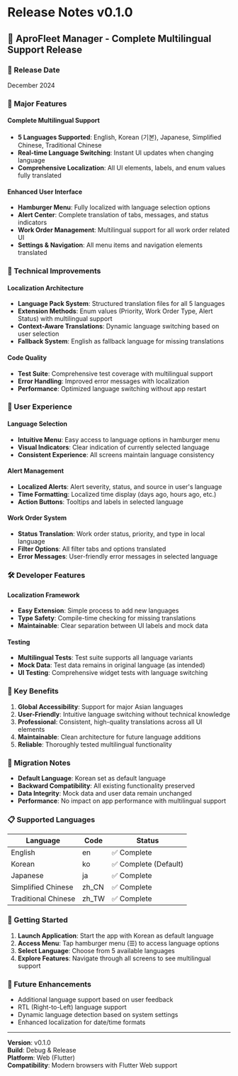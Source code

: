 # Release Notes v0.1.0

## 🎉 AproFleet Manager - Complete Multilingual Support Release

### 📅 Release Date
December 2024

### 🌟 Major Features

#### Complete Multilingual Support
- **5 Languages Supported**: English, Korean (기본), Japanese, Simplified Chinese, Traditional Chinese
- **Real-time Language Switching**: Instant UI updates when changing language
- **Comprehensive Localization**: All UI elements, labels, and enum values fully translated

#### Enhanced User Interface
- **Hamburger Menu**: Fully localized with language selection options
- **Alert Center**: Complete translation of tabs, messages, and status indicators
- **Work Order Management**: Multilingual support for all work order related UI
- **Settings & Navigation**: All menu items and navigation elements translated

### 🔧 Technical Improvements

#### Localization Architecture
- **Language Pack System**: Structured translation files for all 5 languages
- **Extension Methods**: Enum values (Priority, Work Order Type, Alert Status) with multilingual support
- **Context-Aware Translations**: Dynamic language switching based on user selection
- **Fallback System**: English as fallback language for missing translations

#### Code Quality
- **Test Suite**: Comprehensive test coverage with multilingual support
- **Error Handling**: Improved error messages with localization
- **Performance**: Optimized language switching without app restart

### 📱 User Experience

#### Language Selection
- **Intuitive Menu**: Easy access to language options in hamburger menu
- **Visual Indicators**: Clear indication of currently selected language
- **Consistent Experience**: All screens maintain language consistency

#### Alert Management
- **Localized Alerts**: Alert severity, status, and source in user's language
- **Time Formatting**: Localized time display (days ago, hours ago, etc.)
- **Action Buttons**: Tooltips and labels in selected language

#### Work Order System
- **Status Translation**: Work order status, priority, and type in local language
- **Filter Options**: All filter tabs and options translated
- **Error Messages**: User-friendly error messages in selected language

### 🛠️ Developer Features

#### Localization Framework
- **Easy Extension**: Simple process to add new languages
- **Type Safety**: Compile-time checking for missing translations
- **Maintainable**: Clear separation between UI labels and mock data

#### Testing
- **Multilingual Tests**: Test suite supports all language variants
- **Mock Data**: Test data remains in original language (as intended)
- **UI Testing**: Comprehensive widget tests with language switching

### 🎯 Key Benefits

1. **Global Accessibility**: Support for major Asian languages
2. **User-Friendly**: Intuitive language switching without technical knowledge
3. **Professional**: Consistent, high-quality translations across all UI elements
4. **Maintainable**: Clean architecture for future language additions
5. **Reliable**: Thoroughly tested multilingual functionality

### 🔄 Migration Notes

- **Default Language**: Korean set as default language
- **Backward Compatibility**: All existing functionality preserved
- **Data Integrity**: Mock data and user data remain unchanged
- **Performance**: No impact on app performance with multilingual support

### 📋 Supported Languages

| Language | Code | Status |
|----------|------|--------|
| English | en | ✅ Complete |
| Korean | ko | ✅ Complete (Default) |
| Japanese | ja | ✅ Complete |
| Simplified Chinese | zh_CN | ✅ Complete |
| Traditional Chinese | zh_TW | ✅ Complete |

### 🚀 Getting Started

1. **Launch Application**: Start the app with Korean as default language
2. **Access Menu**: Tap hamburger menu (☰) to access language options
3. **Select Language**: Choose from 5 available languages
4. **Explore Features**: Navigate through all screens to see multilingual support

### 🔮 Future Enhancements

- Additional language support based on user feedback
- RTL (Right-to-Left) language support
- Dynamic language detection based on system settings
- Enhanced localization for date/time formats

---

**Version**: v0.1.0  
**Build**: Debug & Release  
**Platform**: Web (Flutter)  
**Compatibility**: Modern browsers with Flutter Web support
